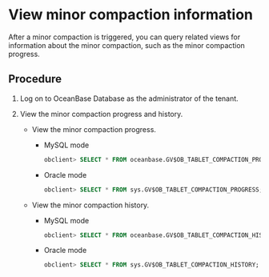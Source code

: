 # View minor compaction information

After a minor compaction is triggered, you can query related views for information about the minor compaction, such as the minor compaction progress.

## Procedure

1. Log on to OceanBase Database as the administrator of the tenant.

2. View the minor compaction progress and history.

   * View the minor compaction progress.

      * MySQL mode

         ```sql
         obclient> SELECT * FROM oceanbase.GV$OB_TABLET_COMPACTION_PROGRESS;
         ```

      * Oracle mode

         ```sql
         obclient> SELECT * FROM sys.GV$OB_TABLET_COMPACTION_PROGRESS;
         ```

   * View the minor compaction history.

      * MySQL mode

         ```sql
         obclient> SELECT * FROM oceanbase.GV$OB_TABLET_COMPACTION_HISTORY;
         ```

      * Oracle mode

         ```sql
         obclient> SELECT * FROM sys.GV$OB_TABLET_COMPACTION_HISTORY;
         ```
